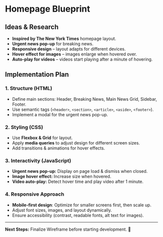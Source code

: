 # Homepage Blueprint

## Ideas & Research
- **Inspired by The New York Times** homepage layout.
- **Urgent news pop-up** for breaking news.
- **Responsive design** – layout adapts for different devices.
- **Hover effect for images** – images enlarge when hovered over.
- **Auto-play for videos** – videos start playing after a minute of hovering.

## Implementation Plan
### **1. Structure (HTML)**
- Define main sections: Header, Breaking News, Main News Grid, Sidebar, Footer.
- Use semantic tags (`<header>`, `<section>`, `<article>`, `<aside>`, `<footer>`).
- Implement a modal for the urgent news pop-up.

### **2. Styling (CSS)**
- Use **Flexbox & Grid** for layout.
- Apply **media queries** to adjust design for different screen sizes.
- Add transitions & animations for hover effects.

### **3. Interactivity (JavaScript)**
- **Urgent news pop-up:** Display on page load & dismiss when closed.
- **Image hover effect:** Increase size when hovered.
- **Video auto-play:** Detect hover time and play video after 1 minute.

### **4. Responsive Approach**
- **Mobile-first design**: Optimize for smaller screens first, then scale up.
- Adjust font sizes, images, and layout dynamically.
- Ensure accessibility (contrast, readable fonts, alt text for images).

---

**Next Steps:** Finalize Wireframe before starting development. 🚀